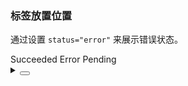 ### 标签放置位置

通过设置 `status="error"` 来展示错误状态。

<div class="cell-demo vp-raw">
  <yc-steps
    :current="2"
    status="error">
    <yc-step description="This is a description">Succeeded</yc-step>
    <yc-step description="This is a description">Error</yc-step>
    <yc-step description="This is a description">Pending</yc-step>
  </yc-steps>
</div>

<details>
<summary>
 <button class="code-btn"  >
    <icon-code />
 </button>
</summary>

```vue
<template>
  <yc-steps
    :current="2"
    status="error">
    <yc-step description="This is a description">Succeeded</yc-step>
    <yc-step description="This is a description">Error</yc-step>
    <yc-step description="This is a description">Pending</yc-step>
  </yc-steps>
</template>
```

</details>
